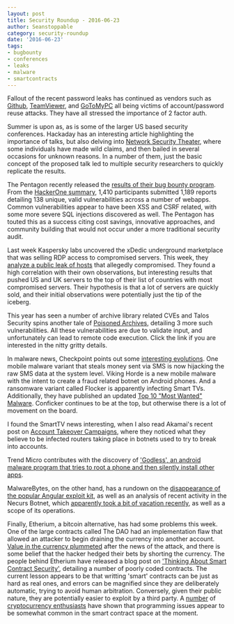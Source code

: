 ```yaml
---
layout: post
title: Security Roundup - 2016-06-23
author: Seanstoppable
category: security-roundup
date: '2016-06-23'
tags:
- bugbounty
- conferences
- leaks
- malware
- smartcontracts
---
```


Fallout of the recent password leaks has continued as vendors such as 
[Github](https://github.com/blog/2190-github-security-update-reused-password-attack), 
[TeamViewer](https://blog.teamviewer.com/recent-cyber-attacks/), and 
[GoToMyPC](https://threatpost.com/gotomypc-suffers-major-password-reuse-attack/118781/) 
all being victims of account/password reuse attacks. They have all stressed the 
importance of 2 factor auth.

Summer is upon as, as is some of the larger US based security conferences. 
Hackaday has an interesting article highlighting the importance of talks, but 
also delving into [Network Security 
Theater](https://hackaday.com/2016/06/20/network-security-theatre/), where some 
individuals have made wild claims, and then bailed in several occasions for 
unknown reasons. In a number of them, just the basic concept of the proposed 
talk led to multiple security researchers to quickly replicate the results.

The Pentagon recently released the [results of their bug bounty 
program](http://www.defense.gov/News-Article-View/Article/802828/carter-announces-hack-the-pentagon-program-results). 
From the [HackerOne summary](https://hackerone.com/hackthepentagon), 1,410 
participants submitted 1,189 reports detailing 138 unique, valid vulnerabilities 
across a number of webapps. Common vulnerabilities appear to have been XSS and 
CSRF related, with some more severe SQL injections discovered as well. The 
Pentagon has touted this as a success citing cost savings, innovative approaches, 
and community building that would not occur under a more traditional security 
audit.

Last week Kaspersky labs uncovered the xDedic underground marketplace that was 
selling RDP access to compromised servers. This week, they [analyze a public 
leak of hosts](https://securelist.com/blog/research/75120/the-tip-of-the-iceberg-an-unexpected-turn-in-the-xdedic-story/) 
that allegedly compromised. They found a high correlation with their own 
observations, but interesting results that pushed US and UK servers to the top 
of their list of countries with most compromised servers. Their hypothesis is 
that a lot of servers are quickly sold, and their initial observations were 
potentially just the tip of the iceberg.

This year has seen a number of archive library related CVEs and Talos Security 
spins another tale of [Poisoned Archives](http://blog.talosintel.com/2016/06/the-poisoned-archives.html), 
detailing 3 more such vulnerabilities. All these vulnerabilities are due to 
validate input, and unfortunately can lead to remote code execution. Click the 
link if you are interested in the nitty gritty details.

In malware news, Checkpoint points out some [interesting 
evolutions](http://blog.checkpoint.com/2016/06/17/in-the-wild-mobile-malware-implements-new-features/). 
One mobile malware variant that steals money sent via SMS is now hijacking the 
raw SMS data at the system level. Viking Horde is a new mobile malware with the 
intent to create a fraud related botnet on Android phones. And a ransomware 
variant called Flocker is apparently infecting Smart TVs. Additionally, they 
have published an updated [Top 10 "Most Wanted" 
Malware](http://blog.checkpoint.com/2016/06/21/top-10-most-wanted-malware/). 
Conficker continues to be at the top, but otherwise there is a lot of movement 
on the board. 

I found the SmartTV news interesting, when I also read Akamai's recent post on 
[Account Takeover Campaigns](https://blogs.akamai.com/2016/06/web-application-defenders-field-report-account-takeover-campaigns-spotlight.html), 
where they noticed what they believe to be infected routers taking place in 
botnets used to try to break into accounts.

Trend Micro contributes with the discovery of ['Godless', an android malware program that tries to root a phone and then silently install other apps](http://blog.trendmicro.com/trendlabs-security-intelligence/godless-mobile-malware-uses-multiple-exploits-root-devices/). 

MalwareBytes, on the other hand, has a rundown on the [disappearance of the 
popular Angular exploit kit](https://blog.malwarebytes.com/threat-analysis/2016/06/a-look-at-the-angler-less-exploit-kit-scene/), 
as well as an analysis of recent activity in the Necurs Botnet, 
which [apparently took a bit of vacation recently](http://www.malwaretech.com/2016/06/whats-happening-with-necurs-dridex-and.html), 
as well as a scope of its operations.

Finally, Etherium, a bitcoin alternative, has had some problems this week. One 
of the large contracts called The DAO had an implementation flaw that allowed an 
attacker to begin draining the currency into another account. [Value in the 
currency plummeted](http://www.marketwatch.com/story/digital-currency-ethereum-nose-dives-after-40-million-hack-2016-06-17) 
after the news of the attack, and there is some belief that the hacker hedged 
their bets by shorting the currency. The people behind Etherium have released a 
blog post on ['Thinking About Smart Contract Security'](https://blog.ethereum.org/2016/06/19/thinking-smart-contract-security/), 
detailing a number of poorly coded contracts. The current lesson appears to be 
that writting 'smart' contracts can be just as hard as real ones, and errors can 
be magnified since they are deliberately automatic, trying to avoid human 
arbitration. Conversely, given their public nature, they are potentially easier 
to exploit by a third party. A 
[number](http://hackingdistributed.com/2016/06/16/scanning-live-ethereum-contracts-for-bugs/) 
of [cryptocurrency enthusiasts](http://vessenes.com/ethereum-contracts-are-going-to-be-candy-for-hackers/) 
have shown that programming issues appear to be somewhat common in the smart 
contract space at the moment.


